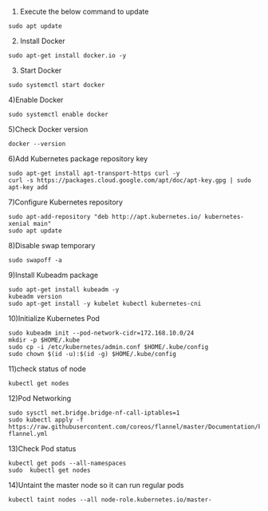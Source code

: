1) Execute the below command to update 
```shell
sudo apt update
```  
2) Install Docker
```shell
sudo apt-get install docker.io -y
```
3) Start Docker
```shell
sudo systemctl start docker
```
4)Enable Docker
```shell
sudo systemctl enable docker
```
5)Check Docker version
```shell
docker --version
```
6)Add Kubernetes package repository key
```shell
sudo apt-get install apt-transport-https curl -y
curl -s https://packages.cloud.google.com/apt/doc/apt-key.gpg | sudo apt-key add
```
7)Configure Kubernetes repository
```shell
sudo apt-add-repository "deb http://apt.kubernetes.io/ kubernetes-xenial main"
sudo apt update
```
8)Disable swap temporary
```shell
sudo swapoff -a
```
9)Install Kubeadm package
```shell
sudo apt-get install kubeadm -y
kubeadm version
sudo apt-get install -y kubelet kubectl kubernetes-cni
```
10)Initialize Kubernetes Pod
```shell
sudo kubeadm init --pod-network-cidr=172.168.10.0/24
mkdir -p $HOME/.kube
sudo cp -i /etc/kubernetes/admin.conf $HOME/.kube/config
sudo chown $(id -u):$(id -g) $HOME/.kube/config
```
11)check status of node
```shell
kubectl get nodes
```
12)Pod Networking
```shell
sudo sysctl net.bridge.bridge-nf-call-iptables=1
sudo kubectl apply -f https://raw.githubusercontent.com/coreos/flannel/master/Documentation/kube-flannel.yml
```
13)Check Pod status
```shell
kubectl get pods --all-namespaces
sudo  kubectl get nodes
```
14)Untaint the master node so it can run regular pods
```shell
kubectl taint nodes --all node-role.kubernetes.io/master-
```
